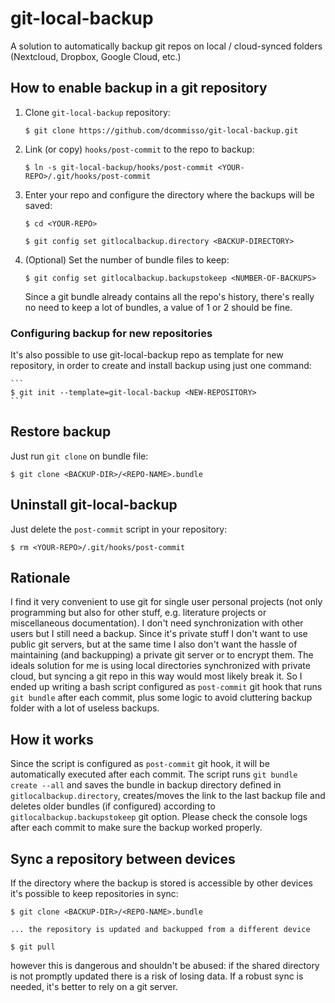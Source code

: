# git-local-backup
A solution to automatically backup git repos on local / cloud-synced folders (Nextcloud, Dropbox, Google Cloud, etc.)

## How to enable backup in a git repository
1. Clone `git-local-backup` repository:
    ```
    $ git clone https://github.com/dcommisso/git-local-backup.git
    ```

2. Link (or copy) `hooks/post-commit` to the repo to backup:
    ```
    $ ln -s git-local-backup/hooks/post-commit <YOUR-REPO>/.git/hooks/post-commit
    ```

3. Enter your repo and configure the directory where the backups will be saved:
    ```
    $ cd <YOUR-REPO>

    $ git config set gitlocalbackup.directory <BACKUP-DIRECTORY>
    ```

4. (Optional) Set the number of bundle files to keep:
    ```
    $ git config set gitlocalbackup.backupstokeep <NUMBER-OF-BACKUPS>
    ```
   Since a git bundle already contains all the repo's history, there's really no need to keep a lot of bundles, a value of 1 or 2 should be fine.

### Configuring backup for new repositories
It's also possible to use git-local-backup repo as template for new repository, in order to create and install backup using just one command:

    ```
    $ git init --template=git-local-backup <NEW-REPOSITORY>
    ```

## Restore backup
Just run `git clone` on bundle file:

```
$ git clone <BACKUP-DIR>/<REPO-NAME>.bundle
```

## Uninstall git-local-backup
Just delete the `post-commit` script in your repository:

```
$ rm <YOUR-REPO>/.git/hooks/post-commit
```

## Rationale
I find it very convenient to use git for single user personal projects (not only programming but also for other stuff, e.g. literature projects or miscellaneous documentation). I don't need synchronization with other users but I still need a backup. Since it's private stuff I don't want to use public git servers, but at the same time I also don't want the hassle of maintaining (and backupping) a private git server or to encrypt them. The ideals solution for me is using local directories synchronized with private cloud, but syncing a git repo in this way would most likely break it.
So I ended up writing a bash script  configured as `post-commit` git hook that runs `git bundle` after each commit, plus some logic to avoid cluttering backup folder with a lot of useless backups.

## How it works
Since the script is configured as `post-commit` git hook, it will be automatically executed after each commit. The script runs `git bundle create --all` and saves the bundle in backup directory defined in `gitlocalbackup.directory`, creates/moves the link to the last backup file and deletes older bundles (if configured) according to `gitlocalbackup.backupstokeep` git option. Please check the console logs after each commit to make sure the backup worked properly. 

## Sync a repository between devices
If the directory where the backup is stored is accessible by other devices it's possible to keep repositories in sync:

```
$ git clone <BACKUP-DIR>/<REPO-NAME>.bundle

... the repository is updated and backupped from a different device

$ git pull
```

however this is dangerous and shouldn't be abused: if the shared directory is not promptly updated there is a risk of losing data. If a robust sync is needed, it's better to rely on a git server.
